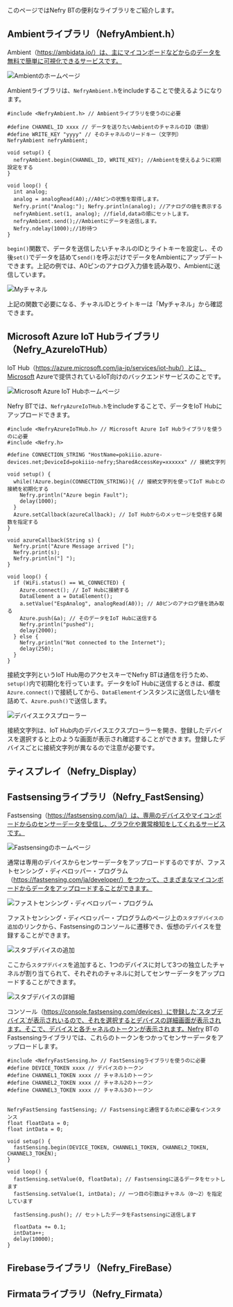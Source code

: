 このページではNefry BTの便利なライブラリをご紹介します。

## Ambientライブラリ（NefryAmbient.h）
Ambient（https://ambidata.io/）は、主にマイコンボードなどからのデータを無料で簡単に可視化できるサービスです。


![Ambientのホームページ](ambient_top)


Ambientライブラリは、`NefryAmbient.h`をincludeすることで使えるようになります。


```
#include <NefryAmbient.h> // Ambientライブラリを使うのに必要

#define CHANNEL_ID xxxx // データを送りたいAmbientのチャネルのID（数値）
#define WRITE_KEY "yyyy" // そのチャネルのリードキー（文字列）
NefryAmbient nefryAmbient;

void setup() {
  nefryAmbient.begin(CHANNEL_ID, WRITE_KEY); //Ambientを使えるように初期設定をする
}

void loop() {
  int analog;
  analog = analogRead(A0);//A0ピンの状態を取得します。
  Nefry.print("Analog:"); Nefry.println(analog); //アナログの値を表示する
  nefryAmbient.set(1, analog); //field,dataの順にセットします。
  nefryAmbient.send();//Ambientにデータを送信します。
  Nefry.ndelay(1000);//1秒待つ
}
```


`begin()`関数で、データを送信したいチャネルのIDとライトキーを設定し、その後`set()`でデータを詰めて`send()`を呼ぶだけでデータをAmbientにアップデートできます。上記の例では、A0ピンのアナログ入力値を読み取り、Ambientに送信しています。


![Myチャネル](ambient_detail)


上記の関数で必要になる、チャネルIDとライトキーは「Myチャネル」から確認できます。


## Microsoft Azure IoT Hubライブラリ（Nefry_AzureIoTHub）
IoT Hub（https://azure.microsoft.com/ja-jp/services/iot-hub/）とは、Microsoft Azureで提供されているIoT向けのバックエンドサービスのことです。


![Microsoft Azure IoT Hubホームページ](azureiothub_top)


Nefry BTでは、`NefryAzureIoTHub.h`をincludeすることで、データをIoT Hubにアップロードできます。


```
#include <NefryAzureIoTHub.h> // Microsoft Azure IoT Hubライブラリを使うのに必要
#include <Nefry.h>

#define CONNECTION_STRING "HostName=pokiiio.azure-devices.net;DeviceId=pokiiio-nefry;SharedAccessKey=xxxxxx" // 接続文字列

void setup() {
  while(!Azure.begin(CONNECTION_STRING)){ // 接続文字列を使ってIoT Hubとの接続を初期化する
    Nefry.println("Azure begin Fault");
    delay(1000);
  }
  Azure.setCallback(azureCallback); // IoT Hubからのメッセージを受信する関数を指定する
}

void azureCallback(String s) {
  Nefry.print("Azure Message arrived [");
  Nefry.print(s);
  Nefry.println("] ");
}

void loop() {
  if (WiFi.status() == WL_CONNECTED) {
    Azure.connect(); // IoT Hubに接続する
    DataElement a = DataElement();
    a.setValue("EspAnalog", analogRead(A0)); // A0ピンのアナログ値を読み取る
    Azure.push(&a); // そのデータをIoT Hubに送信する
    Nefry.println("pushed");
    delay(2000);
  } else {
    Nefry.println("Not connected to the Internet");
    delay(250);
  }
}
```


接続文字列というIoT Hub用のアクセスキーでNefry BTは通信を行うため、`setup()`内で初期化を行っています。データをIoT Hubに送信するときは、都度`Azure.connect()`で接続してから、`DataElement`インスタンスに送信したい値を詰めて、`Azure.push()`で送信します。


![デバイスエクスプローラー](azureiothub_detail)


接続文字列は、IoT Hub内のデバイスエクスプローラーを開き、登録したデバイスを選択すると上のような画面が表示され確認することができます。登録したデバイスごとに接続文字列が異なるので注意が必要です。


## ティスプレイ（Nefry_Display）

## Fastsensingライブラリ（Nefry_FastSensing）
Fastsensing（https://fastsensing.com/ja/）は、専用のデバイスやマイコンボードからのセンサーデータを受信し、グラフ化や異常検知をしてくれるサービスです。


![Fastsensingのホームページ](fastsensing_top)


通常は専用のデバイスからセンサーデータをアップロードするのですが、ファストセンシング・ディベロッパー・プログラム（https://fastsensing.com/ja/developer/）をつかって、さまざまなマイコンボードからデータをアップロードすることができます。


![ファストセンシング・ディベロッパー・プログラム](fastsensing_developer_program)


ファストセンシング・ディベロッパー・プログラムのページ上の`スタブデバイスの追加`のリンクから、Fastsensingのコンソールに遷移でき、仮想のデバイスを登録することができます。


![スタブデバイスの追加](fastsensing_add_stub_device)


ここから`スタブデバイス`を追加すると、1つのデバイスに対して3つの独立したチャネルが割り当てられて、それぞれのチャネルに対してセンサーデータをアップロードすることができます。


![スタブデバイスの詳細](fastsensing_detail)


コンソール（https://console.fastsensing.com/devices）に登録した`スタブデバイス`が表示されいるので、それを選択するとデバイスの詳細画面が表示されます。そこで、デバイスと各チャネルのトークンが表示されます。Nefry BTのFastsensingライブラリでは、これらのトークンをつかってセンサーデータをアップロードします。


```
#include <NefryFastSensing.h> // FastSensingライブラリを使うのに必要
#define DEVICE_TOKEN xxxx // デバイスのトークン
#define CHANNEL1_TOKEN xxxx // チャネル1のトークン
#define CHANNEL2_TOKEN xxxx // チャネル2のトークン
#define CHANNEL3_TOKEN xxxx // チャネル3のトークン


NefryFastSensing fastSensing; // Fastsensingと通信するために必要なインスタンス
float floatData = 0;
float intData = 0;

void setup() {
  fastSensing.begin(DEVICE_TOKEN, CHANNEL1_TOKEN, CHANNEL2_TOKEN, CHANNEL3_TOKEN);
}

void loop() {
  fastSensing.setValue(0, floatData); // Fastsensingに送るデータをセットします
  fastSensing.setValue(1, intData); // 一つ目の引数はチャネル（0〜2）を指定しています

  fastSensing.push(); // セットしたデータをFastsensingに送信します

  floatData += 0.1;
  intData++;
  delay(10000);
}
```





## Firebaseライブラリ（Nefry_FireBase）

## Firmataライブラリ（Nefry_Firmata）

